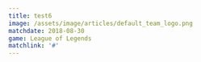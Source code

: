 ```yaml
---
title: test6
image: /assets/image/articles/default_team_logo.png
matchdate: 2018-08-30
game: League of Legends
matchlink: '#'
---
```

